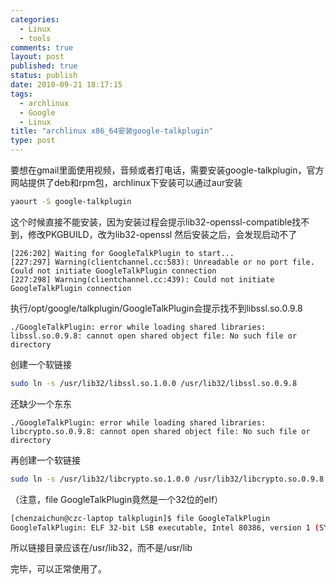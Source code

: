 ```yaml
--- 
categories: 
  - Linux
  - tools
comments: true
layout: post
published: true
status: publish
date: 2010-09-21 18:17:15
tags: 
  - archlinux
  - Google
  - Linux
title: "archlinux x86_64安装google-talkplugin"
type: post
---
```


要想在gmail里面使用视频，音频或者打电话，需要安装google-talkplugin，官方网站提供了deb和rpm包，archlinux下安装可以通过aur安装

```sh
yaourt -S google-talkplugin
```

这个时候直接不能安装，因为安装过程会提示lib32-openssl-compatible找不到，修改PKGBUILD，改为lib32-openssl
然后安装之后，会发现启动不了

``` 
[226:202] Waiting for GoogleTalkPlugin to start...
[227:297] Warning(clientchannel.cc:583): Unreadable or no port file.  Could not initiate GoogleTalkPlugin connection
[227:298] Warning(clientchannel.cc:439): Could not initiate GoogleTalkPlugin connection
```

执行/opt/google/talkplugin/GoogleTalkPlugin会提示找不到libssl.so.0.9.8

``` 
./GoogleTalkPlugin: error while loading shared libraries: libssl.so.0.9.8: cannot open shared object file: No such file or directory
```

创建一个软链接

```sh
sudo ln -s /usr/lib32/libssl.so.1.0.0 /usr/lib32/libssl.so.0.9.8
```

还缺少一个东东

``` 
./GoogleTalkPlugin: error while loading shared libraries: libcrypto.so.0.9.8: cannot open shared object file: No such file or directory
```

再创建一个软链接

```sh
sudo ln -s /usr/lib32/libcrypto.so.1.0.0 /usr/lib32/libcrypto.so.0.9.8
```

（注意，file GoogleTalkPlugin竟然是一个32位的elf）

```sh
[chenzaichun@czc-laptop talkplugin]$ file GoogleTalkPlugin
GoogleTalkPlugin: ELF 32-bit LSB executable, Intel 80386, version 1 (SYSV), dynamically linked (uses shared libs), stripped
```

所以链接目录应该在/usr/lib32，而不是/usr/lib

完毕，可以正常使用了。
